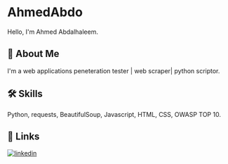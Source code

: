 # AhmedAbdo
Hello, I'm Ahmed Abdalhaleem.

## 🚀 About Me
I'm a web applications peneteration tester | web scraper| python scriptor.

## 🛠 Skills
Python, requests, BeautifulSoup,
Javascript, HTML, CSS, OWASP TOP 10.

## 🔗 Links
[![linkedin](https://img.shields.io/badge/linkedin-0A66C2?style=for-the-badge&logo=linkedin&logoColor=white)](https://www.linkedin.com/in/ahmed-abdalhaleem-h/)


